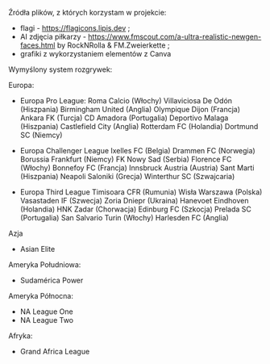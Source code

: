 Źródła plików, z których korzystam w projekcie:
- flagi - https://flagicons.lipis.dev ;
- AI zdjęcia piłkarzy - https://www.fmscout.com/a-ultra-realistic-newgen-faces.html by RockNRolla & FM.Zweierkette ;
- grafiki z wykorzystaniem elementów z Canva


Wymyślony system rozgrywek:

Europa:
- Europa Pro League:
    Roma Calcio (Włochy)
    Villaviciosa De Odón (Hiszpania)
    Birmingham United (Anglia)
    Olympique Dijon (Francja)
    Ankara FK (Turcja)
    CD Amadora (Portugalia)
    Deportivo Malaga (Hiszpania)
    Castlefield City (Anglia)
    Rotterdam FC (Holandia)
    Dortmund SC (Niemcy)

- Europa Challenger League
    Ixelles FC (Belgia)
    Drammen FC (Norwegia)
    Borussia Frankfurt (Niemcy)
    FK Nowy Sad (Serbia)
    Florence FC (Włochy)
    Bonnefoy FC (Francja)
    Innsbruck Austria (Austria)
    Sant Marti (Hiszpania)
    Neapoli Saloniki (Grecja)
    Winterthur SC (Szwajcaria)
    
- Europa Third League
    Timisoara CFR (Rumunia)
    Wisła Warszawa (Polska)
    Vasastaden IF (Szwecja)
    Zoria Dniepr (Ukraina)
    Hanevoet Eindhoven (Holandia)
    HNK Zadar (Chorwacja)
    Edinburg FC (Szkocja)
    Prelada SC (Portugalia)
    San Salvario Turin (Włochy)
    Harlesden FC (Anglia)

Azja
- Asian Elite

Ameryka Południowa:
- Sudamérica Power

Ameryka Północna:
- NA League One
- NA League Two

Afryka:
- Grand Africa League